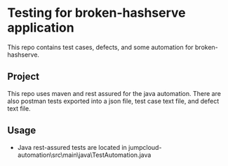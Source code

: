 # Testing for broken-hashserve application

This repo contains test cases, defects, and some automation for broken-hashserve.

## Project

This repo uses maven and rest assured for the java automation. There are also postman tests exported into a json file, test case text file, and defect text file.

## Usage

- Java rest-assured tests are located in jumpcloud-automation\src\main\java\TestAutomation.java